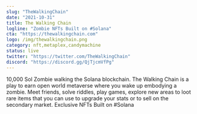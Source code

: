 ```yaml
---
slug: "TheWalkingChain"
date: "2021-10-31"
title: The Walking Chain
logline: "Zombie NFTs Built on #Solana"
cta: "https://thewalkingchain.com"
logo: /img/thewalkingchain.png
category: nft,metaplex,candymachine
status: live
twitter: "https://twitter.com/TheWalkingChain"
discord: "https://discord.gg/QjTjcmVfPg"
---
```


10,000 Sol Zombie walking the Solana blockchain.
The Walking Chain is a play to earn open world metaverse where you wake up embodying a zombie.
Meet friends, solve riddles, play games, explore new areas to loot rare items that you can use to upgrade your stats or to sell on the secondary market.
Exclusive NFTs Built on #Solana